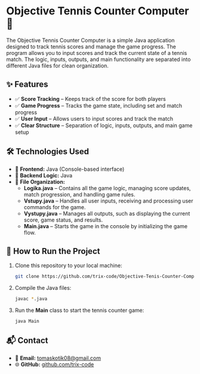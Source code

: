 # Objective Tennis Counter Computer 🎾

The Objective Tennis Counter Computer is a simple Java application designed to track tennis scores and manage the game progress. The program allows you to input scores and track the current state of a tennis match. The logic, inputs, outputs, and main functionality are separated into different Java files for clean organization.

## ✨ Features
- ✅ **Score Tracking** – Keeps track of the score for both players
- ✅ **Game Progress** – Tracks the game state, including set and match progress
- ✅ **User Input** – Allows users to input scores and track the match
- ✅ **Clear Structure** – Separation of logic, inputs, outputs, and main game setup

## 🛠️ Technologies Used
- 🔹 **Frontend:** Java (Console-based interface)
- 🔹 **Backend Logic:** Java
- 🔹 **File Organization:**
    - **Logika.java** – Contains all the game logic, managing score updates, match progression, and handling game rules.
    - **Vstupy.java** – Handles all user inputs, receiving and processing user commands for the game.
    - **Vystupy.java** – Manages all outputs, such as displaying the current score, game status, and results.
    - **Main.java** – Starts the game in the console by initializing the game flow.

## 🚀 How to Run the Project
1. Clone this repository to your local machine:
    ```bash
    git clone https://github.com/trix-code/Objective-Tenis-Counter-Computer.git
    ```
2. Compile the Java files:
    ```bash
    javac *.java
    ```
3. Run the **Main** class to start the tennis counter game:
    ```bash
    java Main
    ```

## 📬 Contact
- 📧 **Email:** tomaskotik08@gmail.com
- 🌐 **GitHub:** [github.com/trix-code](https://github.com/trix-code)
